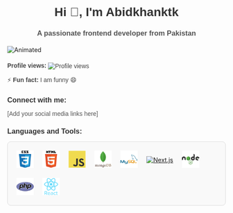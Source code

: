 <h1 style="text-align: center; font-family: Arial, sans-serif; color: #333">
  Hi 👋, I'm Abidkhanktk
</h1>
<h3 style="text-align: center; font-family: Arial, sans-serif; color: #555">
  A passionate frontend developer from Pakistan
</h3>

<img
  src="img/Animated.gif"
  style="display: block; margin: 20px auto; max-width: 100%; height: auto"
  alt="Animated"
/>

<!-- Profile Views -->
<p
  style="
    text-align: left;
    font-family: Arial, sans-serif;
    color: #444;
    margin-bottom: 10px;
  "
>
  <strong>Profile views:</strong>
  <img
    src="https://komarev.com/ghpvc/?username=abidkhanktk&label=Profile%20views&color=0e75b6&style=flat"
    alt="Profile views"
    style="vertical-align: middle"
  />
</p>

<!-- Fun Fact -->
<p style="font-family: Arial, sans-serif; color: #444; margin-bottom: 20px">
  ⚡ <strong>Fun fact:</strong> I am funny 😄
</p>

<!-- Connect With Me -->
<h3 style="font-family: Arial, sans-serif; color: #333; margin-bottom: 10px">
  Connect with me:
</h3>
<p style="font-family: Arial, sans-serif; color: #555; margin-bottom: 20px">
  [Add your social media links here]
</p>

<!-- Languages and Tools -->
<h3 style="font-family: Arial, sans-serif; color: #333; margin-bottom: 10px">
  Languages and Tools:
</h3>
<p
  style="
    display: flex;
    gap: 20px;
    flex-wrap: wrap;
    align-items: center;
    padding: 20px;
    background-color: #f9f9f9;
    border: 1px solid #ddd;
    border-radius: 8px;
  "
>
  <a href="https://www.w3schools.com/css/" target="_blank" rel="noreferrer">
    <img
      src="https://raw.githubusercontent.com/devicons/devicon/master/icons/css3/css3-original-wordmark.svg"
      alt="CSS3"
      style="width: 40px; height: 40px"
    />
  </a>
  <a href="https://www.w3.org/html/" target="_blank" rel="noreferrer">
    <img
      src="https://raw.githubusercontent.com/devicons/devicon/master/icons/html5/html5-original-wordmark.svg"
      alt="HTML5"
      style="width: 40px; height: 40px"
    />
  </a>
  <a
    href="https://developer.mozilla.org/en-US/docs/Web/JavaScript"
    target="_blank"
    rel="noreferrer"
  >
    <img
      src="https://raw.githubusercontent.com/devicons/devicon/master/icons/javascript/javascript-original.svg"
      alt="JavaScript"
      style="width: 40px; height: 40px"
    />
  </a>
  <a href="https://www.mongodb.com/" target="_blank" rel="noreferrer">
    <img
      src="https://raw.githubusercontent.com/devicons/devicon/master/icons/mongodb/mongodb-original-wordmark.svg"
      alt="MongoDB"
      style="width: 40px; height: 40px"
    />
  </a>
  <a href="https://www.mysql.com/" target="_blank" rel="noreferrer">
    <img
      src="https://raw.githubusercontent.com/devicons/devicon/master/icons/mysql/mysql-original-wordmark.svg"
      alt="MySQL"
      style="width: 40px; height: 40px"
    />
  </a>
  <a href="https://nextjs.org/" target="_blank" rel="noreferrer">
    <img
      src="https://cdn.worldvectorlogo.com/logos/nextjs-2.svg"
      alt="Next.js"
      style="width: 40px; height: 40px"
    />
  </a>
  <a href="https://nodejs.org" target="_blank" rel="noreferrer">
    <img
      src="https://raw.githubusercontent.com/devicons/devicon/master/icons/nodejs/nodejs-original-wordmark.svg"
      alt="Node.js"
      style="width: 40px; height: 40px"
    />
  </a>
  <a href="https://www.php.net" target="_blank" rel="noreferrer">
    <img
      src="https://raw.githubusercontent.com/devicons/devicon/master/icons/php/php-original.svg"
      alt="PHP"
      style="width: 40px; height: 40px"
    />
  </a>
  <a href="https://reactjs.org/" target="_blank" rel="noreferrer">
    <img
      src="https://raw.githubusercontent.com/devicons/devicon/master/icons/react/react-original-wordmark.svg"
      alt="React"
      style="width: 40px; height: 40px"
    />
  </a>
</p>

<!-- GitHub Stats -->
